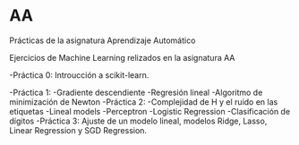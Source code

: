 # AA
Prácticas de la asignatura Aprendizaje Automático

Ejercicios de Machine Learning relizados en la asignatura AA

-Práctica 0: Introucción a scikit-learn.

-Práctica 1: 
    -Gradiente descendiente
    -Regresión lineal
    -Algoritmo de minimización de Newton
-Práctica 2:
    -Complejidad de H y el ruido en las etiquetas
    -Lineal models
        -Perceptron
        -Logistic Regression
    -Clasificación de dígitos
-Práctica 3: Ajuste de un modelo lineal, modelos Ridge, Lasso, Linear Regression y SGD Regression.
